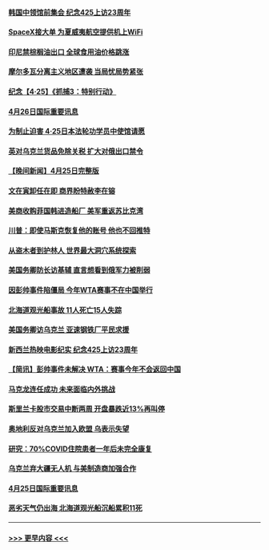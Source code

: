 #### [韩国中领馆前集会 纪念425上访23周年](../pages/prog202/a103410530.md?t=04262251) 
#### [SpaceX接大单 为夏威夷航空提供机上WiFi](../pages/prog202/a103410416.md?t=04262251) 
#### [印尼禁棕榈油出口 全球食用油价格跳涨](../pages/prog202/a103410426.md?t=04262251) 
#### [摩尔多瓦分离主义地区遭袭 当局忧局势紧张](../pages/prog202/a103410430.md?t=04262251) 
#### [纪念【4·25】《抓捕3：特别行动》](../pages/prog202/a103410352.md?t=04262251) 
#### [4月26日国际重要讯息](../pages/prog202/a103410329.md?t=04262251) 
#### [为制止迫害 4·25日本法轮功学员中使馆请愿](../pages/prog202/a103410339.md?t=04262251) 
#### [英对乌克兰货品免除关税 扩大对俄出口禁令](../pages/prog202/a103410170.md?t=04262251) 
#### [【晚间新闻】4月25日完整版](../pages/prog202/a103410085.md?t=04262251) 
#### [文在寅卸任在即 商界盼特赦李在镕](../pages/prog202/a103410161.md?t=04262251) 
#### [美商收购菲国韩进造船厂 美军重返苏比克湾](../pages/prog202/a103410094.md?t=04262251) 
#### [川普：即使马斯克恢复他的账号 他也不回推特](../pages/prog202/a103410067.md?t=04262251) 
#### [从盗木者到护林人 世界最大洞穴系统探索](../pages/prog202/a103409942.md?t=04262251) 
#### [美国务卿防长访基辅 直言想看到俄军力被削弱](../pages/prog202/a103409981.md?t=04262251) 
#### [因彭帅事件陷僵局 今年WTA赛事不在中国举行](../pages/prog202/a103409908.md?t=04262251) 
#### [北海道观光船事故 11人死亡15人失踪](../pages/prog202/a103409647.md?t=04262251) 
#### [美国务卿访乌克兰 亚速钢铁厂平民求援](../pages/prog202/a103409683.md?t=04262251) 
#### [新西兰热映电影纪实 纪念425上访23周年](../pages/prog202/a103409599.md?t=04262251) 
#### [【简讯】彭帅事件未解决 WTA：赛事今年不会返回中国](../pages/prog202/a103409651.md?t=04262251) 
#### [马克龙连任成功 未来面临内外挑战](../pages/prog202/a103409730.md?t=04262251) 
#### [斯里兰卡股市交易中断两周 开盘暴跌近13%再叫停](../pages/prog202/a103409627.md?t=04262251) 
#### [奥地利反对乌克兰加入欧盟 乌表示失望](../pages/prog202/a103409479.md?t=04262251) 
#### [研究：70%COVID住院患者一年后未完全康复](../pages/prog202/a103409456.md?t=04262251) 
#### [乌克兰弃大疆无人机 与美制造商加强合作](../pages/prog202/a103409435.md?t=04262251) 
#### [4月25日国际重要讯息](../pages/prog202/a103409355.md?t=04262251) 
#### [恶劣天气仍出海 北海道观光船沉船累积11死](../pages/prog202/a103409303.md?t=04262251) 

----
#### [ >>> 更早内容 <<< ](../indexes/prog202-earlier.md)
